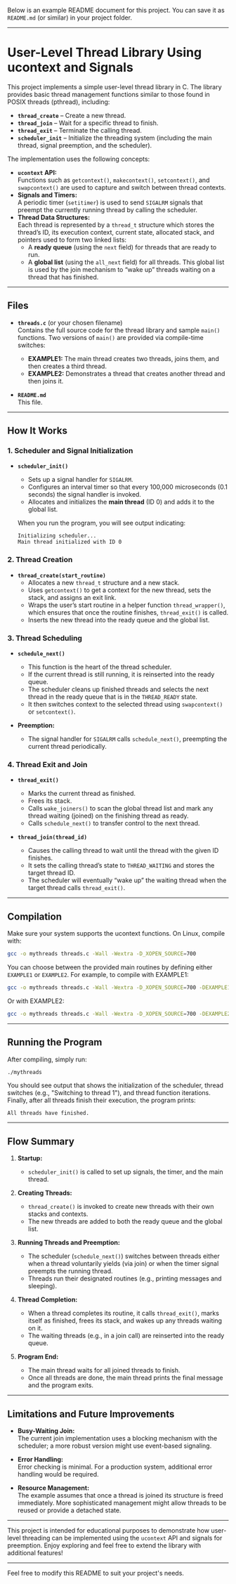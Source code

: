 Below is an example README document for this project. You can save it as `README.md` (or similar) in your project folder.

---

# User-Level Thread Library Using ucontext and Signals

This project implements a simple user-level thread library in C. The library provides basic thread management functions similar to those found in POSIX threads (pthread), including:

- **`thread_create`** – Create a new thread.
- **`thread_join`** – Wait for a specific thread to finish.
- **`thread_exit`** – Terminate the calling thread.
- **`scheduler_init`** – Initialize the threading system (including the main thread, signal preemption, and the scheduler).

The implementation uses the following concepts:

- **`ucontext` API:**  
  Functions such as `getcontext()`, `makecontext()`, `setcontext()`, and `swapcontext()` are used to capture and switch between thread contexts.  
- **Signals and Timers:**  
  A periodic timer (`setitimer`) is used to send `SIGALRM` signals that preempt the currently running thread by calling the scheduler.
- **Thread Data Structures:**  
  Each thread is represented by a `thread_t` structure which stores the thread’s ID, its execution context, current state, allocated stack, and pointers used to form two linked lists:
  - A **ready queue** (using the `next` field) for threads that are ready to run.
  - A **global list** (using the `all_next` field) for all threads. This global list is used by the join mechanism to “wake up” threads waiting on a thread that has finished.

---

## Files

- **`threads.c`** (or your chosen filename)  
  Contains the full source code for the thread library and sample `main()` functions. Two versions of `main()` are provided via compile-time switches:
  - **EXAMPLE1:** The main thread creates two threads, joins them, and then creates a third thread.
  - **EXAMPLE2:** Demonstrates a thread that creates another thread and then joins it.
  
- **`README.md`**  
  This file.

---

## How It Works

### 1. Scheduler and Signal Initialization

- **`scheduler_init()`**  
  - Sets up a signal handler for `SIGALRM`.  
  - Configures an interval timer so that every 100,000 microseconds (0.1 seconds) the signal handler is invoked.
  - Allocates and initializes the **main thread** (ID 0) and adds it to the global list.
  
  When you run the program, you will see output indicating:
  
  ```
  Initializing scheduler...
  Main thread initialized with ID 0
  ```

### 2. Thread Creation

- **`thread_create(start_routine)`**  
  - Allocates a new `thread_t` structure and a new stack.
  - Uses `getcontext()` to get a context for the new thread, sets the stack, and assigns an exit link.
  - Wraps the user’s start routine in a helper function `thread_wrapper()`, which ensures that once the routine finishes, `thread_exit()` is called.
  - Inserts the new thread into the ready queue and the global list.

### 3. Thread Scheduling

- **`schedule_next()`**  
  - This function is the heart of the thread scheduler.
  - If the current thread is still running, it is reinserted into the ready queue.
  - The scheduler cleans up finished threads and selects the next thread in the ready queue that is in the `THREAD_READY` state.
  - It then switches context to the selected thread using `swapcontext()` or `setcontext()`.
  
- **Preemption:**  
  - The signal handler for `SIGALRM` calls `schedule_next()`, preempting the current thread periodically.

### 4. Thread Exit and Join

- **`thread_exit()`**  
  - Marks the current thread as finished.
  - Frees its stack.
  - Calls `wake_joiners()` to scan the global thread list and mark any thread waiting (joined) on the finishing thread as ready.
  - Calls `schedule_next()` to transfer control to the next thread.
  
- **`thread_join(thread_id)`**  
  - Causes the calling thread to wait until the thread with the given ID finishes.
  - It sets the calling thread’s state to `THREAD_WAITING` and stores the target thread ID.
  - The scheduler will eventually “wake up” the waiting thread when the target thread calls `thread_exit()`.

---

## Compilation

Make sure your system supports the ucontext functions. On Linux, compile with:

```bash
gcc -o mythreads threads.c -Wall -Wextra -D_XOPEN_SOURCE=700
```

You can choose between the provided main routines by defining either `EXAMPLE1` or `EXAMPLE2`. For example, to compile with EXAMPLE1:

```bash
gcc -o mythreads threads.c -Wall -Wextra -D_XOPEN_SOURCE=700 -DEXAMPLE1
```

Or with EXAMPLE2:

```bash
gcc -o mythreads threads.c -Wall -Wextra -D_XOPEN_SOURCE=700 -DEXAMPLE2
```

---

## Running the Program

After compiling, simply run:

```bash
./mythreads
```

You should see output that shows the initialization of the scheduler, thread switches (e.g., "Switching to thread 1"), and thread function iterations. Finally, after all threads finish their execution, the program prints:

```
All threads have finished.
```

---

## Flow Summary

1. **Startup:**  
   - `scheduler_init()` is called to set up signals, the timer, and the main thread.

2. **Creating Threads:**  
   - `thread_create()` is invoked to create new threads with their own stacks and contexts.
   - The new threads are added to both the ready queue and the global list.

3. **Running Threads and Preemption:**  
   - The scheduler (`schedule_next()`) switches between threads either when a thread voluntarily yields (via join) or when the timer signal preempts the running thread.
   - Threads run their designated routines (e.g., printing messages and sleeping).

4. **Thread Completion:**  
   - When a thread completes its routine, it calls `thread_exit()`, marks itself as finished, frees its stack, and wakes up any threads waiting on it.
   - The waiting threads (e.g., in a join call) are reinserted into the ready queue.

5. **Program End:**  
   - The main thread waits for all joined threads to finish.
   - Once all threads are done, the main thread prints the final message and the program exits.

---

## Limitations and Future Improvements

- **Busy-Waiting Join:**  
  The current join implementation uses a blocking mechanism with the scheduler; a more robust version might use event-based signaling.
  
- **Error Handling:**  
  Error checking is minimal. For a production system, additional error handling would be required.
  
- **Resource Management:**  
  The example assumes that once a thread is joined its structure is freed immediately. More sophisticated management might allow threads to be reused or provide a detached state.

---

This project is intended for educational purposes to demonstrate how user-level threading can be implemented using the `ucontext` API and signals for preemption. Enjoy exploring and feel free to extend the library with additional features!

--- 

Feel free to modify this README to suit your project's needs.